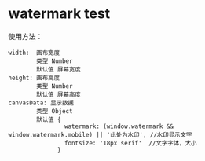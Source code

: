 # watermark test
使用方法：
    <iwjw-fin-watermark :width='width' :height='height' :canvasData='canvasData'></iwjw-fin-watermark>

    width:  画布宽度 
            类型 Number 
            默认值 屏幕宽度
    height: 画布高度 
            类型 Number 
            默认值 屏幕高度
    canvasData: 显示数据 
            类型 Object 
            默认值 {
                    watermark: (window.watermark && window.watermark.mobile) || '此处为水印', //水印显示文字
                    fontsize: '18px serif'  //文字字体，大小
                  }